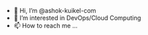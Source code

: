 - 👋 Hi, I’m @ashok-kuikel-com
- 👀 I’m interested in DevOps/Cloud Computing
- 📫 How to reach me ...

<!---
ashok-kuikel-com/ashok-kuikel-com is a ✨ special ✨ repository because its `README.md` (this file) appears on your GitHub profile.
You can click the Preview link to take a look at your changes.
--->
